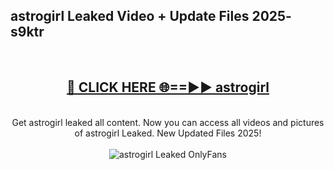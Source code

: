 <h2>astrogirl Leaked Video + Update Files 2025- s9ktr</h2>
<br>
<div align="center">
<h2><a href="https://libra.edu.pl?astrogirl" rel="nofollow">🔴 CLICK HERE 🌐==►► astrogirl</a></h2>
<br>
Get astrogirl leaked all content. Now you can access all videos and pictures of astrogirl Leaked. New Updated Files 2025!
<br>
<br>
<a href="https://libra.edu.pl?astrogirl" rel="nofollow" data-target="animated-image.originalLink"><img src="https://i.ibb.co.com/WyWwxjT/player-gif2.gif" alt="astrogirl Leaked OnlyFans" style="max-width: 100%; display: inline-block;" data-target="animated-image.originalImage"></a>
</div>
<br>